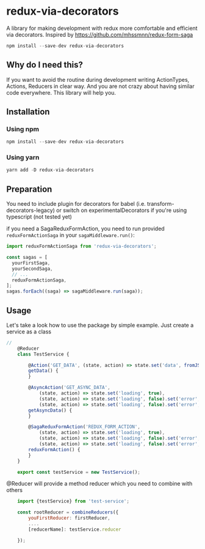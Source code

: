 # redux-via-decorators
A library for making development with redux more comfortable and efficient via decorators.
Inspired by https://github.com/mhssmnn/redux-form-saga

```javascript
npm install --save-dev redux-via-decorators
```

## Why do I need this?

If you want to avoid the routine during development writing ActionTypes, Actions, Reducers in clear way. And you are not crazy about having similar code everywhere. This library will help you.

## Installation

### Using npm
```javascript
npm install --save-dev redux-via-decorators
```

### Using yarn
```javascript
yarn add -D redux-via-decorators
```

## Preparation

You need to include plugin for decorators for babel (i.e. transform-decorators-legacy) or switch on experimentalDecorators if you're using typescript (not tested yet)

if you need a SagaReduxFormAction, you need to run provided `reduxFormActionSaga`  in your `sagaMiddleware.run()`:

```javascript
import reduxFormActionSaga from 'redux-via-decorators';

const sagas = [
  yourFirstSaga,
  yourSecondSaga,
  // ...
  reduxFormActionSaga,
];
sagas.forEach((saga) => sagaMiddleware.run(saga));
```

## Usage

Let's take a look how to use the package by simple example.
Just create a service as a class

```javascript
//
    @Reducer
    class TestService {

        @Action('GET_DATA', (state, action) => state.set('data', fromJS(action.payload)))
        getData() {
        }

        @AsyncAction('GET_ASYNC_DATA',
            (state, action) => state.set('loading', true),
            (state, action) => state.set('loading', false).set('error', null).set('data', fromJS(action.payload)),
            (state, action) => state.set('loading', false).set('error', action.payload))
        getAsyncData() {
        }

        @SagaReduxFormAction('REDUX_FORM_ACTION',
            (state, action) => state.set('loading', true),
            (state, action) => state.set('loading', false).set('error', null).set('data', fromJS(action.payload)),
            (state, action) => state.set('loading', false).set('error', action.payload))
        reduxFormAction() {
        }
    }

    export const testService = new TestService();
```

@Reducer will provide a method reducer which you need to combine with others

```javascript
    import {testService} from 'test-service';

    const rootReducer = combineReducers({
        youFirstReducer: firstReducer,
        ....
        [reducerName]: testService.reducer

    });

```